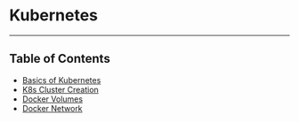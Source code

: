# Kubernetes
---
## Table of Contents

- [Basics of Kubernetes](intro.md)
- [K8s Cluster Creation](cluster.md)
- [Docker Volumes](docker-volume.md)
- [Docker Network](dockernetwork.md)
